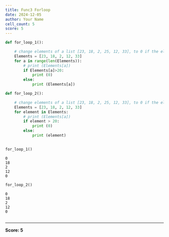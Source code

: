 ```yaml
---
title: Func3 Forloop
date: 2024-12-05
author: Your Name
cell_count: 5
score: 5
---
```


```python
def for_loop_1():

    # change elements of a list [23, 18, 2, 25, 12, 33], to 0 if the element exceeds 20.
    Elements = [23, 18, 2, 12, 33]
    for a in range(len(Elements)):
        # print (Elements[a])
        if Elements[a]>20:
            print (0)
        else:
            print (Elements[a])
```


```python
def for_loop_2():

    # change elements of a list [23, 18, 2, 25, 12, 33], to 0 if the element exceeds 20.
    Elements = [23, 18, 2, 12, 33]
    for element in Elements:
        # print (Elements[a])
        if element > 20:
            print (0)
        else:
            print (element)
            
```


```python
for_loop_1()
```

    0
    18
    2
    12
    0



```python
for_loop_2()
```

    0
    18
    2
    12
    0



```python

```


---
**Score: 5**
